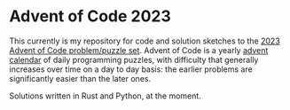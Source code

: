 # Advent of Code 2023

This currently is my repository for code and solution sketches to the [2023 Advent of Code problem/puzzle set](https://adventofcode.com/2023/). Advent of Code is a yearly [advent calendar](https://en.wikipedia.org/wiki/Advent_calendar) of daily programming puzzles, with difficulty that generally increases over time on a day to day basis: the earlier problems are significantly easier than the later ones.

Solutions written in Rust and Python, at the moment.
